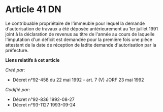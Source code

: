 # Article 41 DN

Le contribuable propriétaire de l'immeuble pour lequel la demande d'autorisation de travaux a été déposée antérieurement au
1er juillet 1991 joint à la déclaration de revenus au titre de l'année au cours de laquelle l'imputation d'un déficit est
demandée pour la première fois une pièce attestant de la date de réception de ladite demande d'autorisation par la
préfecture.

**Liens relatifs à cet article**

_Créé par_:

  - Décret n°92-458 du 22 mai 1992 - art. 7 (V) JORF 23 mai 1992

_Codifié par_:

  - Décret n°92-836 1992-08-27
  - Décret n°93-1127 1993-09-24
